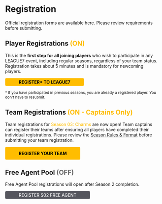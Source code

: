 # Registration
Official registration forms are available here. Please review requirements before submitting.


## Player Registrations <span style="color:#ffbd00">(ON)</span>

This is the **first step for all joining players** who wish to participate in any LEAGUE7 event, including regular seasons, regardless of your team status. Registration takes about 5 minutes and is mandatory for newcoming players. 

<a href="https://docs.google.com/forms/d/e/1FAIpQLSfqySg8FSZF3yu_di3j-2J1hU1jBVqW8_5ZyxjiDqL6WexAug/viewform?usp=sf_link"  target="_blank" style="display: inline-block; padding: 4px 44px; background-color: #ffbd00; color: black; text-decoration: none; font-weight: bold; border-radius: 4px; text-align: center;">REGISTER* TO LEAGUE7 </a> 

<span style="font-size:12px;">* If you have participated in previous seasons, you are already a registered player. You don't have to resubmit. </span>


## Team Registrations <span style="color:#ffbd00">(ON - Captains Only)</span>

Team registrations for <span style="color:#ffbd00">Season 03: Charms</span> are now open! Team captains can register their teams after ensuring all players have completed their individual registrations. Please review the [Season Rules & Format](/season/02/rules-format.md) before submitting your team registration.
 
 <a href="https://docs.google.com/forms/d/e/1FAIpQLSdJAHiUnAooqm-Gt0sPeJTVhp9EyiThWmQCHDewsOn_8Lipxg/viewform?usp=sf_link"  target="_blank" style="display: inline-block; padding: 12px 44px; background-color: #ffbd00; color: black; text-decoration: none; font-weight: bold; border-radius: 4px; text-align: center;">REGISTER YOUR TEAM</a> 


## Free Agent Pool <span style="color:#666666">(OFF)</span>

Free Agent Pool registrations will open after Season 2 completion.

<a href="#" target="_blank" style="display: inline-block; padding: 4px 44px; background-color: #55565e; text-decoration: none; color:white; font-weight: 550; border-radius: 4px; text-align: center;">REGISTER S02 FREE AGENT</a> 

